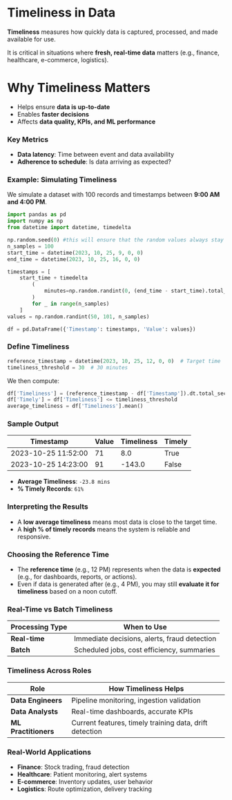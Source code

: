 # Timeliness in Data

**Timeliness** measures how quickly data is captured, processed, and made available for use.

It is critical in situations where **fresh, real-time data** matters (e.g., finance, healthcare, e-commerce, logistics).


# Why Timeliness Matters

* Helps ensure **data is up-to-date**
* Enables **faster decisions**
* Affects **data quality, KPIs, and ML performance**


### Key Metrics

* **Data latency**: Time between event and data availability
* **Adherence to schedule**: Is data arriving as expected?


### Example: Simulating Timeliness

We simulate a dataset with 100 records and timestamps between **9:00 AM and 4:00 PM**.

```python
import pandas as pd
import numpy as np
from datetime import datetime, timedelta

np.random.seed(0) #this will ensure that the random values always stay the same everytime some runs this.
n_samples = 100
start_time = datetime(2023, 10, 25, 9, 0, 0)
end_time = datetime(2023, 10, 25, 16, 0, 0)

timestamps = [
    start_time + timedelta
        (
            minutes=np.random.randint(0, (end_time - start_time).total_seconds() / 60)
        ) 
        for _ in range(n_samples)
    ]
values = np.random.randint(50, 101, n_samples)

df = pd.DataFrame({'Timestamp': timestamps, 'Value': values})
```


### Define Timeliness

```python
reference_timestamp = datetime(2023, 10, 25, 12, 0, 0)  # Target time
timeliness_threshold = 30  # 30 minutes
```

We then compute:

```python
df['Timeliness'] = (reference_timestamp - df['Timestamp']).dt.total_seconds() / 60
df['Timely'] = df['Timeliness'] <= timeliness_threshold
average_timeliness = df['Timeliness'].mean()
```



### Sample Output

| Timestamp           | Value | Timeliness | Timely  |
| ------------------- | ----- | ---------- | ------- |
| 2023-10-25 11:52:00 | 71    | 8.0        |  True  |
| 2023-10-25 14:23:00 | 91    | -143.0     |  False |

* **Average Timeliness**: `-23.8 mins`
* **% Timely Records**: `61%`



### Interpreting the Results

* A **low average timeliness** means most data is close to the target time.
* A **high % of timely records** means the system is reliable and responsive.


### Choosing the Reference Time

* The **reference time** (e.g., 12 PM) represents when the data is **expected** (e.g., for dashboards, reports, or actions).
* Even if data is generated after (e.g., 4 PM), you may still **evaluate it for timeliness** based on a noon cutoff.


###  Real-Time vs Batch Timeliness

| Processing Type | When to Use                                  |
| --------------- | -------------------------------------------- |
| **Real-time**   | Immediate decisions, alerts, fraud detection |
| **Batch**       | Scheduled jobs, cost efficiency, summaries   |



### Timeliness Across Roles

| Role                 | How Timeliness Helps                                    |
| -------------------- | ------------------------------------------------------- |
| **Data Engineers**   | Pipeline monitoring, ingestion validation               |
| **Data Analysts**    | Real-time dashboards, accurate KPIs                     |
| **ML Practitioners** | Current features, timely training data, drift detection |



### Real-World Applications

* **Finance**: Stock trading, fraud detection
* **Healthcare**: Patient monitoring, alert systems
* **E-commerce**: Inventory updates, user behavior
* **Logistics**: Route optimization, delivery tracking


